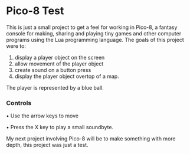 # Pico-8 Test
This is just a small project to get a feel for working in Pico-8, a fantasy console for making, sharing and playing
tiny games and other computer programs using the Lua programming language. The goals of this project were to:

1) display a player object on the screen
2) allow movement of the player object
3) create sound on a button press
4) display the player object overtop of a map.

The player is represented by a blue ball.

### Controls
• Use the arrow keys to move

• Press the X key to play a small soundbyte.

My next project involving Pico-8 will be to make something with more depth, this project was just a test.
